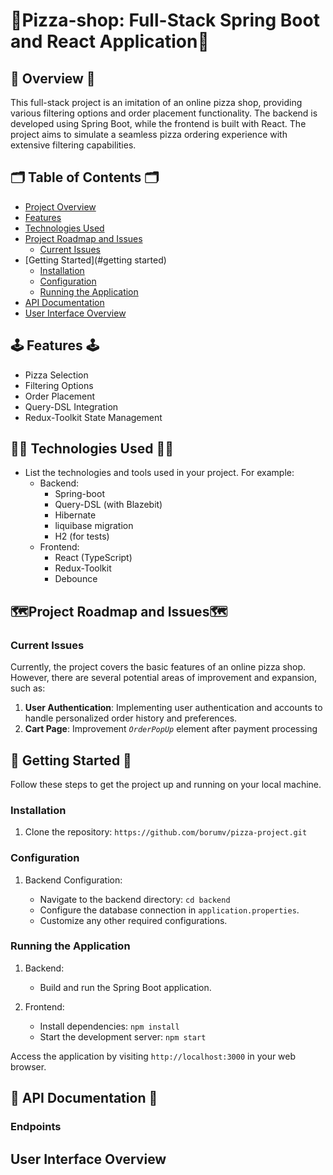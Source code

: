 # 🍕Pizza-shop: Full-Stack Spring Boot and React Application🍕

## 🔎 Overview 🔎
This full-stack project is an imitation of an online pizza shop, providing various filtering options and order placement functionality. The backend is developed using Spring Boot, while the frontend is built with React. The project aims to simulate a seamless pizza ordering experience with extensive filtering capabilities.

## 🗂️ Table of Contents 🗂️
- [Project Overview](#overview)
- [Features](#features)
- [Technologies Used](#technologies-used)
- [Project Roadmap and Issues](#Project-Roadmap-and-Issues)
  - [Current Issues](#Current-Issues)
- [Getting Started](#getting started)
    - [Installation](#installation)
    - [Configuration](#configuration)
    - [Running the Application](#Running-the-Application)
- [API Documentation](#api-documentation)
- [User Interface Overview](#user-interface-overview)

## 🕹️ Features 🕹️

- Pizza Selection
- Filtering Options
- Order Placement
- Query-DSL Integration
- Redux-Toolkit State Management

## 👨‍🚀 Technologies Used 👨‍🚀
- List the technologies and tools used in your project. For example:
    - Backend:
        - Spring-boot
        - Query-DSL (with Blazebit)
        - Hibernate
        - liquibase migration
        - H2 (for tests)
    - Frontend:
        - React (TypeScript)
        - Redux-Toolkit
        - Debounce

## 🗺️Project Roadmap and Issues🗺️

### Current Issues
Currently, the project covers the basic features of an online pizza shop. However, there are several potential areas of improvement and expansion, such as:

1. **User Authentication**: Implementing user authentication and accounts to handle personalized order history and preferences.
2. **Cart Page**: Improvement *`OrderPopUp`* element after payment processing


## 🏁 Getting Started 🏁
Follow these steps to get the project up and running on your local machine.

### Installation

1. Clone the repository: `https://github.com/borumv/pizza-project.git`

### Configuration

1. Backend Configuration:

    - Navigate to the backend directory: `cd backend`
    - Configure the database connection in `application.properties`.
    - Customize any other required configurations.

### Running the Application

1. Backend:
    - Build and run the Spring Boot application.
2. Frontend:

    - Install dependencies: `npm install`
    - Start the development server: `npm start`

Access the application by visiting `http://localhost:3000` in your web browser.


## 📝 API Documentation 📝
### Endpoints

## User Interface Overview


